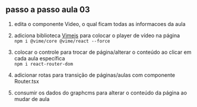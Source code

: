 ## passo a passo aula 03

1. edita o componente Video, o qual ficam todas as informacoes da aula

2. adiciona biblioteca <a href="https://vimejs.com/">Vimejs</a> para colocar o player de vídeo na página
   <br>
   `npm i @vime/core @vime/react --force`

3. colocar o controle para trocar de página/alterar o conteúdo ao clicar em cada aula específica
   <br>
   `npm i react-router-dom`

4. adicionar rotas para transição de páginas/aulas com componente Router.tsx

5. consumir os dados do graphcms para alterar o conteúdo da página ao mudar de aula
